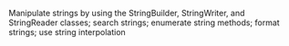 Manipulate strings by using the StringBuilder, StringWriter, and StringReader classes; search strings; enumerate string methods; format strings; use string interpolation